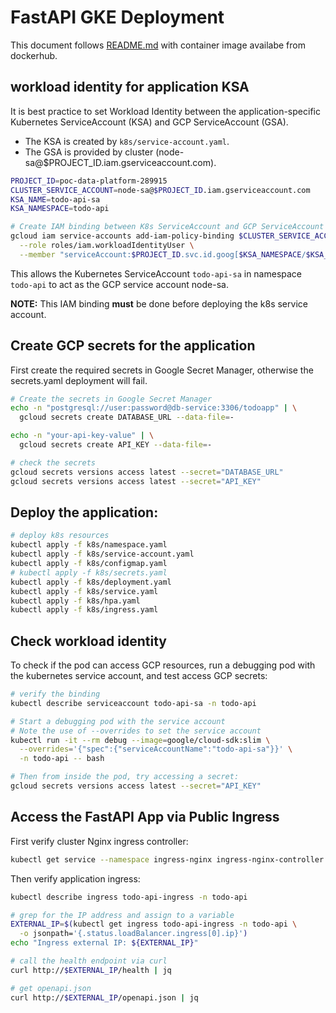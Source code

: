 # FastAPI GKE Deployment

This document follows [README.md](README.md) with container image availabe
from dockerhub.

## workload identity for application KSA

It is best practice to set Workload Identity between the application-specific
Kubernetes ServiceAccount (KSA) and GCP ServiceAccount (GSA).

-   The KSA is created by `k8s/service-account.yaml`.
-   The GSA is provided by cluster (node-sa@$PROJECT_ID.iam.gserviceaccount.com).

```sh
PROJECT_ID=poc-data-platform-289915
CLUSTER_SERVICE_ACCOUNT=node-sa@$PROJECT_ID.iam.gserviceaccount.com
KSA_NAME=todo-api-sa
KSA_NAMESPACE=todo-api

# Create IAM binding between K8s ServiceAccount and GCP ServiceAccount
gcloud iam service-accounts add-iam-policy-binding $CLUSTER_SERVICE_ACCOUNT \
  --role roles/iam.workloadIdentityUser \
  --member "serviceAccount:$PROJECT_ID.svc.id.goog[$KSA_NAMESPACE/$KSA_NAME]" \
```

This allows the Kubernetes ServiceAccount `todo-api-sa` in namespace `todo-api`
to act as the GCP service account node-sa.

**NOTE:** This IAM binding **must** be done before deploying the k8s service 
account.

## Create GCP secrets for the application

First create the required secrets in Google Secret Manager, otherwise
the secrets.yaml deployment will fail.

```sh
# Create the secrets in Google Secret Manager
echo -n "postgresql://user:password@db-service:3306/todoapp" | \
  gcloud secrets create DATABASE_URL --data-file=-

echo -n "your-api-key-value" | \
  gcloud secrets create API_KEY --data-file=-

# check the secrets
gcloud secrets versions access latest --secret="DATABASE_URL"
gcloud secrets versions access latest --secret="API_KEY"
```

## Deploy the application:

```sh
# deploy k8s resources
kubectl apply -f k8s/namespace.yaml
kubectl apply -f k8s/service-account.yaml
kubectl apply -f k8s/configmap.yaml
# kubectl apply -f k8s/secrets.yaml
kubectl apply -f k8s/deployment.yaml
kubectl apply -f k8s/service.yaml
kubectl apply -f k8s/hpa.yaml
kubectl apply -f k8s/ingress.yaml
```

## Check workload identity

To check if the pod can access GCP resources, run a debugging pod with
the kubernetes service account, and test access GCP secrets:

```sh
# verify the binding
kubectl describe serviceaccount todo-api-sa -n todo-api

# Start a debugging pod with the service account
# Note the use of --overrides to set the service account
kubectl run -it --rm debug --image=google/cloud-sdk:slim \
  --overrides='{"spec":{"serviceAccountName":"todo-api-sa"}}' \
  -n todo-api -- bash

# Then from inside the pod, try accessing a secret:
gcloud secrets versions access latest --secret="API_KEY"
```

## Access the FastAPI App via Public Ingress

First verify cluster Nginx ingress controller:

```sh
kubectl get service --namespace ingress-nginx ingress-nginx-controller
```

Then verify application ingress:

```sh
kubectl describe ingress todo-api-ingress -n todo-api

# grep for the IP address and assign to a variable
EXTERNAL_IP=$(kubectl get ingress todo-api-ingress -n todo-api \
  -o jsonpath='{.status.loadBalancer.ingress[0].ip}')
echo "Ingress external IP: ${EXTERNAL_IP}"

# call the health endpoint via curl
curl http://$EXTERNAL_IP/health | jq

# get openapi.json
curl http://$EXTERNAL_IP/openapi.json | jq
```

